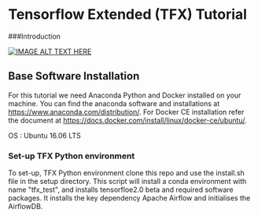 # Tensorflow Extended (TFX) Tutorial
###Introduction 


[![IMAGE ALT TEXT HERE](https://youtu.be/38nU3iutsu0/0.jpg)](https://youtu.be/38nU3iutsu0)


## Base Software Installation
For this tutorial we need Anaconda Python and Docker installed on your machine. You can find the anaconda software and installations at https://www.anaconda.com/distribution/. For Docker CE installation refer the document at https://docs.docker.com/install/linux/docker-ce/ubuntu/. 

OS : Ubuntu 16.06 LTS

### Set-up TFX Python environment

To set-up, TFX Python environment clone this repo and use the install.sh file in the setup directory. 
This script will install a conda environment with name "tfx_test", and installs tensorfloe2.0 beta and required software packages. It installs the key dependency Apache Airflow and initialises the AirflowDB.
